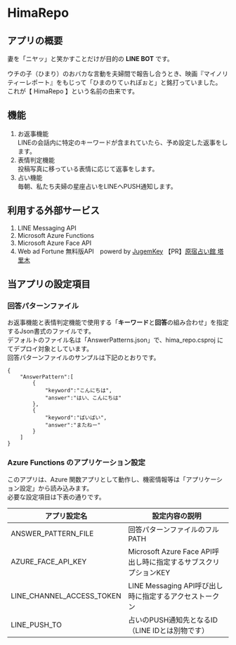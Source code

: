 # **HimaRepo**

## **アプリの概要**
妻を「ニヤッ」と笑かすことだけが目的の **LINE BOT** です。  

ウチの子（ひまり）のおバカな言動を夫婦間で報告し合うとき、映画『マイノリティーレポート』をもじって「ひまのりてぃれぽぉと」と銘打っていました。  
これが【 HimaRepo 】という名前の由来です。  

## **機能**
1. お返事機能  
LINEの会話内に特定のキーワードが含まれていたら、予め設定した返事をします。
1. 表情判定機能  
投稿写真に移っている表情に応じて返事をします。
1. 占い機能  
毎朝、私たち夫婦の星座占いをLINEへPUSH通知します。

## **利用する外部サービス**
1. LINE Messaging API
1. Microsoft Azure Functions
1. Microsoft Azure Face API
1. Web ad Fortune 無料版API　powerd by <a href="http://jugemkey.jp/api/">JugemKey</a> 【PR】<a href="http://www.tarim.co.jp/">原宿占い館 塔里木</a>  

## **当アプリの設定項目**
### **回答パターンファイル**
お返事機能と表情判定機能で使用する「**キーワード**と**回答**の組み合わせ」を指定するJson書式のファイルです。  
デフォルトのファイル名は「AnswerPatterns.json」で、hima_repo.csproj にてデプロイ対象としています。  
回答パターンファイルのサンプルは下記のとおりです。
~~~
{
    "AnswerPattern":[
        {
            "keyword":"こんにちは",
            "answer":"はい、こんにちは"
        },
        {
            "keyword":"ばいばい",
            "answer":"またねー"
        }
    ]
}
~~~


### **Azure Functions のアプリケーション設定**
このアプリは、Azure 関数アプリとして動作し、機密情報等は「アプリケーション設定」から読み込みます。  
必要な設定項目は下表の通りです。  

**アプリ設定名**           | **設定内容の説明**
--------------------------|--------------------
ANSWER_PATTERN_FILE       | 回答パターンファイルのフルPATH
AZURE_FACE_API_KEY        | Microsoft Azure Face API呼出し時に指定するサブスクリプションKEY
LINE_CHANNEL_ACCESS_TOKEN | LINE Messaging API呼び出し時に指定するアクセストークン
LINE_PUSH_TO              | 占いのPUSH通知先となるID（LINE IDとは別物です）
